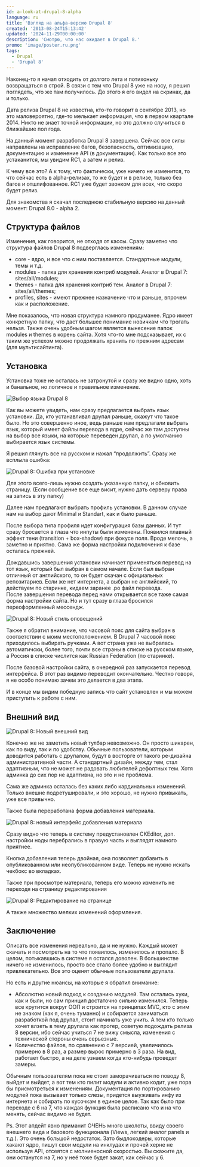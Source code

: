 ```yaml
---
id: a-look-at-drupal-8-alpha
language: ru
title: 'Взгляд на альфа-версию Drupal 8'
created: '2013-08-24T15:13:42'
updated: '2024-11-29T00:00:00'
description: 'Смотрю, что нас ожидает в Drupal 8.'
promo: 'image/poster.ru.png'
tags:
  - Drupal
  - 'Drupal 8'
---
```


Наконец-то я начал отходить от долгого лета и потихоньку возвращаться в строй. В
связи с тем что Drupal 8 уже на носу, я решил поглядеть, что же там получилось.
До этого я его видел на скринах, да и только.

Дата релиза Drupal 8 не известна, кто-то говорит в сентябре 2013, но это
маловероятно, где-то мелькает информация, что в первом квартале 2014. Никто не
знает точной информации, но это должно случиться в ближайшие пол года.

На данный момент разработка Drupal 8 завершена. Сейчас все силы направлены на
исправление багов, безопасность, оптимизацию, документацию и изменение API (в
документации). Как только все это устаканится, мы увидим RC1, а затем и релиз.

К чему все это? А к тому, что фактически, уже ничего не изменится, то что сейчас
есть в alpha-релизах, то же будет и в релизе, только без багов и отшлифованное.
RC1 уже будет звонком для всех, что скоро будет релиз.

Для знакомства я скачал последнюю стабильную версию на данный момент: Drupal
8.0 - alpha 2.

## Структура файлов

Изменения, как говорится, не отходя от кассы. Сразу заметно что структура файлов
Drupal 8 подверглась изменениям:

- core - ядро, и все что с ним поставляется. Стандартные модули, темы и т.д.
- modules - папка для хранения контриб модулей. Аналог в Drupal 7:
  sites/all/modules;
- themes - папка для хранения контриб тем. Аналог в Drupal 7: sites/all/themes;
- profiles, sites - имеют прежнее назначение что и раньше, впрочем как и
  расположение.

Мне показалось, что новая структура намного продуманее. Ядро имеет конкретную
папку, что даст большее понимание новичкам что трогать нельзя. Также очень
удобным шагом является вынесение папок modules и themes в корень сайта. Хотя
что-то мне подсказывает, их с таким же успехом можно продолжать хранить по
прежним адресам (для мультисайтинга).

## Установка

Установка тоже не осталась не затронутой и сразу же видно одно, хоть и
банальное, но логичное и правильное изменение.

![Выбор языка Drupal 8](image/1.png)

Как вы можете увидеть, нам сразу предлагается выбрать язык установки. Да, кто
устанавливал друпал раньше, скажут что такое было. Но это совершенно иное, ведь
раньше нам предлагали выбрать язык, который имеет файлы перевода в ядре, сейчас
же там доступны на выбор все языки, на которые переведен друпал, а по умолчанию
выбирается язык системы.

Я решил глянуть все на русском и нажал “продолжить”. Сразу же всплыла ошибка:

![Drupal 8: Ошибка при установке](image/2.png)

Для этого всего-лишь нужно создать указанную папку, и обновить страницу. (Если
сообщение все еще висит, нужно дать серверу права на запись в эту папку)

Далее нам предлагают выбрать профиль установки. В данном случае нам на выбор
дают Minimal и Standart, как и было раньше.

После выбора типа профиля идет конфигурация базы данных. И тут сразу бросается в
глаза что инпуты были изменены. Появился плавный эффект тени (transition +
box-shadow) при фокусе поля. Вроде мелочь, а заметно и приятно. Сама же форма
настройки подключения к базе осталась прежней.

Дождавшись завершения установки начинает применяться перевод на тот язык,
который был выбран в самом начале. Если был выбран отличный от английского, то
он будет скачан с официальных репозитариев. Если же нет интернета, а выбран не
английский, то действуем по старинке, кидаем заранее .po файл перевода.  
После завершения перевода перед нами открывается все таже самая форма настройки
сайта. Но и тут сразу в глаза бросился переоформленный мессендж.

![Drupal 8: Новый стиль оповещений](image/3.png)

Также я обратил внимание, что часовой пояс для сайта выбран в соответствии с
моим местоположением. В Drupal 7 часовой пояс приходилось выбирать ручками. А
вот страна уже не выбралась автоматичски, более того, почти все страны в списке
на русском языке, а Россия в списке числится как Russian Federation (по
старинке).

После базовой настройки сайта, в очередной раз запускается перевод интерфейса. В
этот раз видимо переводит окончательно. Честно говоря, я не особо понимаю зачем
это делается в два этапа.

И в конце мы видим победную запись что сайт установлен и мы можем приступить к
работе с ним.

## Внешний вид

![Drupal 8: Новый внешний вид](image/4.png)

Конечно же не заметить новый тулбар невозможно. Он просто шикарен, как по виду,
так и по удобству. Обычные пользователи, которым доводится работать с друпалом,
будут в восторге от такого ре-дизайна административной части. А стандартный
дизайн, между тем, стал адаптивным, что не может не радовать любителей дефолтных
тем. Хотя админка до сих пор не адаптивна, но это и не проблема.

Сама же админка осталась без каких либо кардинальных изменений. Только внешне
подретушировали, и это хорошо, не нужно привыкать, уже все привычно.

Также была переработана форма добавления материала.

![Drupal 8: новый интерфейс добавления материала](image/5.png)

Сразу видно что теперь в систему предустановлен CKEditor, доп. настройки ноды
перебрались в правую часть и выглядят намного приятнее.

Кнопка добавления теперь двойная, она позволяет добавить в опубликованном или
неопубликованном виде. Теперь не нужно искать чекбокс во вкладках.

Также при просмотре материала, теперь его можно изменить не переходя на страницу
редактирования

![Drupal 8: Редактирование на странице](image/6.png)

А также множество мелких изменений оформления.

## Заключение

Описать все изменения нереально, да и не нужно. Каждый может скачать и
посмотреть на то что появилось, изменилось и пропало. В целом, потыкавшись в
системе я остался доволен. В большинстве ничего не изменилось, просто все стало
более удобно и выглядит привлекательно. Все это оценят обычные пользователи
друпала.

Но есть и другие нюансы, на которые я обратил внимание:

- Абсолютно новый подход к созданию модулей. Там остались хуки, как и были, но
  сам принцип достаточно сильно изменился. Теперь все крутится вокруг ООП и
  строится на принципах MVC, кто с этим не знаком (как я, очень туманно) и
  собирается заниматься разработкой под друпал, стоит начинать уже учить. А тем
  кто только хочет влзеть в тему друпала как прогер, советую подождать релиза 8
  версии, ибо сейчас учиться 7 не вижу смысла, изменения с технической стороны
  очень серьезные.
- Количество файлов, по сравнению с 7 версией, увеличилось примерно в 8 раз, а
  размер вырос примерно в 3 раза. На вид, работает быстро, а на деле узнаем
  когда кто-нибудь проведет замеры.

Обычным пользователям пока не стоит заморачиваться по поводу 8, выйдет и выйдет,
а вот тем кто пилит модули и активно кодит, уже пора бы присмотреться к
изменениям. Документация по портированию модулей пока вызывает только слезы,
придется выуживать инфу из интернета и собирать по кусочкам в единое целое. Так
как было при переходе с 6 на 7, что каждая функция была расписано что и на что
менять, сейчас видимо не будет.

Ps. Этот апдейт явно приманит ОЧЕНЬ много школоты, ввиду своего внешнего вида и
базового функционала (Views, легкий аналог panels и т.д.). Это очень большой
недостаток. Зато быдлокодеры, которые хакают ядро, пишут свои модули на инклудах
и прочей херне не используя API, отсеятся с молниеносной скоростью. Вы скажите
да, они останутся на 7, но у неё тоже будет закат, как сейчас у 6.
